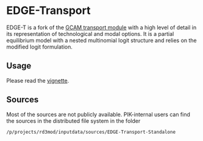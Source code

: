 # EDGE-Transport

EDGE-T is a fork of the [GCAM transport module](https://jgcri.github.io/gcam-doc/energy.html#transportation) with a high level of detail in its representation
of technological and modal options. It is a partial equilibrium model with a nested multinomial logit
structure and relies on the modified logit formulation.

## Usage

Please read the [vignette](vignettes/EDGETransport.Rmd).

## Sources

Most of the sources are not publicly available. PIK-internal users can
find the sources in the distributed file system in the folder

```
/p/projects/rd3mod/inputdata/sources/EDGE-Transport-Standalone
```

